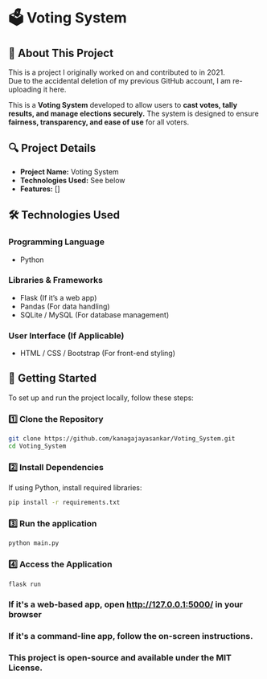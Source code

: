 # 🗳️ Voting System  

## 📌 About This Project  
This is a project I originally worked on and contributed to in 2021.  
Due to the accidental deletion of my previous GitHub account, I am re-uploading it here.  

This is a **Voting System** developed to allow users to **cast votes, tally results, and manage elections securely.** 
The system is designed to ensure **fairness, transparency, and ease of use** for all voters.  

## 🔍 Project Details  
- **Project Name:** Voting System  
- **Technologies Used:** See below  
- **Features:** []  

## 🛠️ Technologies Used  
### **Programming Language**  
- Python  

### **Libraries & Frameworks**  
- Flask (If it’s a web app)  
- Pandas (For data handling)  
- SQLite / MySQL (For database management)  

### **User Interface (If Applicable)**  
- HTML / CSS / Bootstrap (For front-end styling)  

## 🚀 Getting Started  
To set up and run the project locally, follow these steps:  

### **1️⃣ Clone the Repository**  
```bash
git clone https://github.com/kanagajayasankar/Voting_System.git
cd Voting_System
```
### **2️⃣ Install Dependencies** 
If using Python, install required libraries:
```bash
pip install -r requirements.txt
```

### **3️⃣ Run the application** 
```bash
python main.py
```
### **4️⃣ Access the Application** 
```bash
flask run
```
### If it's a web-based app, open http://127.0.0.1:5000/ in your browser
### If it's a command-line app, follow the on-screen instructions.
### This project is open-source and available under the MIT License.

